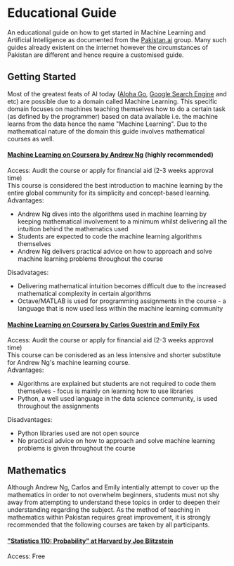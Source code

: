 # Educational Guide
An educational guide on how to get started in Machine Learning and Artificial Intelligence as documented from the [Pakistan.ai](https://www.facebook.com/PakistandotAI) group. Many such guides already existent on the internet however the circumstances of Pakistan are different and hence require a customised guide. 

## Getting Started
Most of the greatest feats of AI today ([Alpha Go](https://deepmind.com/research/alphago/), [Google Search Engine](https://www.wired.com/2016/02/ai-is-changing-the-technology-behind-google-searches/) and etc) are possible due to a domain called Machine Learning. This specific domain focuses on machines teaching themselves how to do a certain task (as defined by the programmer) based on data available i.e. the machine learns from the data hence the name "Machine Learning". Due to the mathematical nature of the domain this guide involves mathematical courses as well.

#### [Machine Learning on Coursera by Andrew Ng](https://www.coursera.org/learn/machine-learning) (highly recommended)
Access: Audit the course or apply for financial aid (2-3 weeks approval time)   
This course is considered the best introduction to machine learning by the entire global community for its simplicity and concept-based learning.   
Advantages: 
- Andrew Ng dives into the algorithms used in machine learning by keeping mathematical involvement to a minimum whilst delivering all the intuition behind the mathematics used
- Students are expected to code the machine learning algorithms themselves
- Andrew Ng delivers practical advice on how to approach and solve machine learning problems throughout the course 

Disadvatages:
- Delivering mathematical intuition becomes difficult due to the increased mathematical complexity in certain algorithms
- Octave/MATLAB is used for programming assignments in the course - a language that is now used less within the machine learning community

#### [Machine Learning on Coursera by Carlos Guestrin and Emily Fox](https://www.coursera.org/learn/ml-foundations)
Access: Audit the course or apply for financial aid (2-3 weeks approval time)   
This course can be conisdered as an less intensive and shorter substitute for Andrew Ng's machine learning course.   
Advantages:
- Algorithms are explained but students are not required to code them themselves - focus is mainly on learning how to use libraries
- Python, a well used language in the data science community, is used throughout the assignments   

Disadvantages:
- Python libraries used are not open source
- No practical advice on how to approach and solve machine learning problems is given throughout the course

## Mathematics
Although Andrew Ng, Carlos and Emily intentially attempt to cover up the mathematics in order to not overwhelm beginners, students must not shy away from attempting to understand these topics in order to deepen their understanding regarding the subject. As the method of teaching in mathematics within Pakistan requires great improvement, it is strongly recommended that the following courses are taken by all participants.

#### ["Statistics 110: Probability" at Harvard by Joe Blitzstein](https://projects.iq.harvard.edu/stat110/home)
Access: Free   

